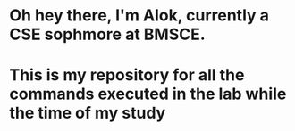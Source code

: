 # Oh hey there, I'm Alok, currently a CSE sophmore at BMSCE.
# This is my repository for all the commands executed in the lab while the time of my study
